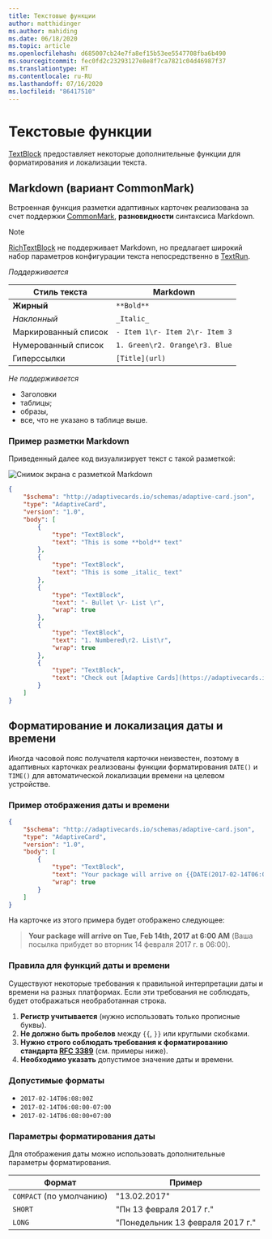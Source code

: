 ```yaml
---
title: Текстовые функции
author: matthidinger
ms.author: mahiding
ms.date: 06/18/2020
ms.topic: article
ms.openlocfilehash: d685007cb24e7fa8ef15b53ee5547708fba6b490
ms.sourcegitcommit: fec0fd2c23293127e8e8f7ca7821c04d46987f37
ms.translationtype: HT
ms.contentlocale: ru-RU
ms.lasthandoff: 07/16/2020
ms.locfileid: "86417510"
---
```

# <a name="text-features"></a>Текстовые функции

[TextBlock](https://adaptivecards.io/explorer/TextBlock.html) предоставляет некоторые дополнительные функции для форматирования и локализации текста.

## <a name="markdown-commonmark-subset"></a>Markdown (вариант CommonMark)

Встроенная функция разметки адаптивных карточек реализована за счет поддержки [CommonMark](https://commonmark.org/help/), **разновидности** синтаксиса Markdown.

> [!NOTE]
>
> [RichTextBlock](https://adaptivecards.io/explorer/RichTextBlock.html) не поддерживает Markdown, но предлагает широкий набор параметров конфигурации текста непосредственно в [TextRun](https://adaptivecards.io/explorer/TextRun.html).

_Поддерживается_

| Стиль текста      | Markdown |
|-----------------|-----|
| **Жирный**        | ```**Bold**``` |
| _Наклонный_        | ```_Italic_``` |
| Маркированный список     | ```- Item 1\r- Item 2\r- Item 3``` | 
| Нумерованный список   | ```1. Green\r2. Orange\r3. Blue``` |
| Гиперссылки      | ```[Title](url)``` |

_Не поддерживается_

* Заголовки
* таблицы;
* образы,
* все, что не указано в таблице выше.

### <a name="markdown-example"></a>Пример разметки Markdown

Приведенный далее код визуализирует текст с такой разметкой:

![Снимок экрана с разметкой Markdown](media/text-features/markdown.png)

```json
{
    "$schema": "http://adaptivecards.io/schemas/adaptive-card.json",
    "type": "AdaptiveCard",
    "version": "1.0",
    "body": [
        {
            "type": "TextBlock",
            "text": "This is some **bold** text"
        },
        {
            "type": "TextBlock",
            "text": "This is some _italic_ text"
        },
        {
            "type": "TextBlock",
            "text": "- Bullet \r- List \r",
            "wrap": true
        },
        {
            "type": "TextBlock",
            "text": "1. Numbered\r2. List\r",
            "wrap": true
        },
        {
            "type": "TextBlock",
            "text": "Check out [Adaptive Cards](https://adaptivecards.io)"
        }
    ]
}
```

## <a name="datetime-formatting-and-localization"></a>Форматирование и локализация даты и времени

Иногда часовой пояс получателя карточки неизвестен, поэтому в адаптивных карточках реализованы функции форматирования `DATE()` и `TIME()` для автоматической локализации времени на целевом устройстве.

### <a name="datetime-example"></a>Пример отображения даты и времени

```json
{
    "$schema": "http://adaptivecards.io/schemas/adaptive-card.json",
    "type": "AdaptiveCard",
    "version": "1.0",
    "body": [
        {
            "type": "TextBlock",
            "text": "Your package will arrive on {{DATE(2017-02-14T06:00:00Z, SHORT)}} at {{TIME(2017-02-14T06:00:00Z)}}",
            "wrap": true
        }
    ]
}
```

На карточке из этого примера будет отображено следующее: 

> **Your package will arrive on Tue, Feb 14th, 2017 at 6:00 AM** (Ваша посылка прибудет во вторник 14 февраля 2017 г. в 06:00).

### <a name="datetime-function-rules"></a>Правила для функций даты и времени

Существуют некоторые требования к правильной интерпретации даты и времени на разных платформах. Если эти требования не соблюдать, будет отображаться необработанная строка.

1. **Регистр учитывается** (нужно использовать только прописные буквы).
1. **Не должно быть пробелов** между `{{`, `}}` или круглыми скобками.
1. **Нужно строго соблюдать требования к форматированию стандарта [RFC 3389](https://tools.ietf.org/html/rfc3339)** (см. примеры ниже).
1. **Необходимо указать** допустимое значение даты и времени.

### <a name="valid-formats"></a>Допустимые форматы

* `2017-02-14T06:08:00Z`
* `2017-02-14T06:08:00-07:00`
* `2017-02-14T06:08:00+07:00`

### <a name="date-formatting-param"></a>Параметры форматирования даты

Для отображения даты можно использовать дополнительные параметры форматирования.


|       Формат        |            Пример            |
|---------------------|-------------------------------|
| `COMPACT` (по умолчанию) |          "13.02.2017"          |
|       `SHORT`       |     "Пн 13 февраля 2017 г."     |
|       `LONG`        | "Понедельник 13 февраля 2017 г." |

